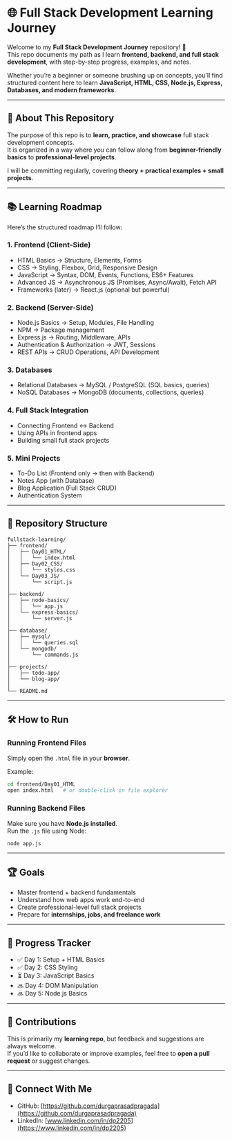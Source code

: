 # 🌐 Full Stack Development Learning Journey

Welcome to my **Full Stack Development Journey** repository! 🚀  
This repo documents my path as I learn **frontend, backend, and full stack development**, with step-by-step progress, examples, and notes.  

Whether you’re a beginner or someone brushing up on concepts, you’ll find structured content here to learn **JavaScript, HTML, CSS, Node.js, Express, Databases, and modern frameworks**.

---

## 📅 About This Repository
The purpose of this repo is to **learn, practice, and showcase** full stack development concepts.  
It is organized in a way where you can follow along from **beginner-friendly basics** to **professional-level projects**.

I will be committing regularly, covering **theory + practical examples + small projects**.

---

## 📚 Learning Roadmap
Here’s the structured roadmap I’ll follow:

### 1. **Frontend (Client-Side)**
- HTML Basics → Structure, Elements, Forms  
- CSS → Styling, Flexbox, Grid, Responsive Design  
- JavaScript → Syntax, DOM, Events, Functions, ES6+ Features  
- Advanced JS → Asynchronous JS (Promises, Async/Await), Fetch API  
- Frameworks (later) → React.js (optional but powerful)

### 2. **Backend (Server-Side)**
- Node.js Basics → Setup, Modules, File Handling  
- NPM → Package management  
- Express.js → Routing, Middleware, APIs  
- Authentication & Authorization → JWT, Sessions  
- REST APIs → CRUD Operations, API Development  

### 3. **Databases**
- Relational Databases → MySQL / PostgreSQL (SQL basics, queries)  
- NoSQL Databases → MongoDB (documents, collections, queries)  

### 4. **Full Stack Integration**
- Connecting Frontend ↔ Backend  
- Using APIs in frontend apps  
- Building small full stack projects  

### 5. **Mini Projects**
- To-Do List (Frontend only → then with Backend)  
- Notes App (with Database)  
- Blog Application (Full Stack CRUD)  
- Authentication System  

---

## 📂 Repository Structure
```
fullstack-learning/
├── frontend/
│   ├── Day01_HTML/
│   │   └── index.html
│   ├── Day02_CSS/
│   │   └── styles.css
│   └── Day03_JS/
│       └── script.js
│
├── backend/
│   ├── node-basics/
│   │   └── app.js
│   └── express-basics/
│       └── server.js
│
├── database/
│   ├── mysql/
│   │   └── queries.sql
│   └── mongodb/
│       └── commands.js
│
├── projects/
│   ├── todo-app/
│   └── blog-app/
│
└── README.md
```

---

## 🛠 How to Run
### Running Frontend Files
Simply open the `.html` file in your **browser**.

Example:  
```bash
cd frontend/Day01_HTML
open index.html   # or double-click in file explorer
```

### Running Backend Files
Make sure you have **Node.js installed**.  
Run the `.js` file using Node:

```bash
node app.js
```

---

## 🏆 Goals
- Master frontend + backend fundamentals  
- Understand how web apps work end-to-end  
- Create professional-level full stack projects  
- Prepare for **internships, jobs, and freelance work**  

---

## 📅 Progress Tracker
- ✅ Day 1: Setup + HTML Basics  
- ✅ Day 2: CSS Styling  
- ⏳ Day 3: JavaScript Basics  
- 🔜 Day 4: DOM Manipulation  
- 🔜 Day 5: Node.js Basics  

---

## 🤝 Contributions
This is primarily my **learning repo**, but feedback and suggestions are always welcome.  
If you’d like to collaborate or improve examples, feel free to **open a pull request** or suggest changes.  

---

## 📌 Connect With Me
- GitHub: [https://github.com/durgaprasadpragada](https://github.com/durgaprasadpragada)  
- LinkedIn: [www.linkedin.com/in/dp2205](https://www.linkedin.com/in/dp2205)  
